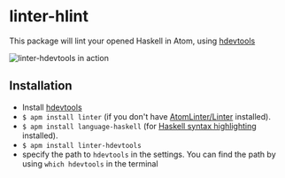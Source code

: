 # linter-hlint

This package will lint your opened Haskell in Atom, using [hdevtools](https://hackage.haskell.org/package/hdevtools)

![linter-hdevtools in action](https://raw.githubusercontent.com/ranjitjhala/linter-hdevtools/master/screenshot.png)


## Installation

* Install [hdevtools](https://hackage.haskell.org/package/hdevtools)
* `$ apm install linter` (if you don't have [AtomLinter/Linter](https://github.com/AtomLinter/Linter) installed).
* `$ apm install language-haskell` (for [Haskell syntax highlighting](https://github.com/jroesch/language-haskell) installed).
* `$ apm install linter-hdevtools`
* specify the path to `hdevtools` in the settings.  You can find the path by using `which hdevtools` in the terminal
